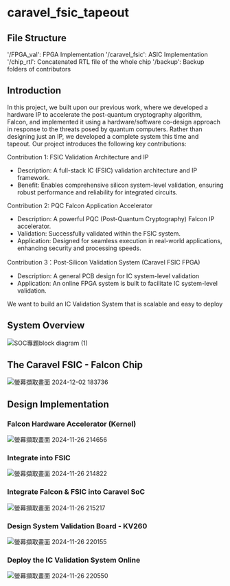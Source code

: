 # caravel_fsic_tapeout


## File Structure
'/FPGA_val': FPGA Implementation
'/caravel_fsic': ASIC Implementation
'/chip_rtl': Concatenated RTL file of the whole chip
'/backup': Backup folders of contributors

## Introduction

In this project, we built upon our previous work, where we developed a hardware IP to accelerate the post-quantum cryptography algorithm, Falcon, and implemented it using a hardware/software co-design approach in response to the threats posed by quantum computers. Rather than designing just an IP, we developed a complete system this time and tapeout. Our project introduces the following key contributions:

Contribution 1: FSIC Validation Architecture and IP
-	Description: A full-stack IC (FSIC) validation architecture and IP framework.
-	Benefit: Enables comprehensive silicon system-level validation, ensuring robust performance and reliability for integrated circuits.

Contribution 2: PQC Falcon Application Accelerator
-	Description: A powerful PQC (Post-Quantum Cryptography) Falcon IP accelerator.
-	Validation: Successfully validated within the FSIC system.
-	Application: Designed for seamless execution in real-world applications, enhancing security and processing speeds.

Contribution 3：Post-Silicon Validation System (Caravel FSIC FPGA)
-	Description: A general PCB design for IC system-level validation
-	Application: An online FPGA system is built to facilitate IC system-level validation. 

We want to build an IC Validation System that is scalable and easy to deploy

## System Overview
![SOC專題block diagram (1)](https://github.com/user-attachments/assets/8cd54385-f034-4435-9ce3-fb09ea7bccca)

## The Caravel FSIC - Falcon Chip
![螢幕擷取畫面 2024-12-02 183736](https://github.com/user-attachments/assets/fe4307b4-7884-4699-a136-1bbf99d707ae)

## Design Implementation

### Falcon Hardware Accelerator (Kernel)
![螢幕擷取畫面 2024-11-26 214656](https://github.com/user-attachments/assets/44516354-ecb1-4039-aaa5-8523b8bb278a)

### Integrate into FSIC
![螢幕擷取畫面 2024-11-26 214822](https://github.com/user-attachments/assets/a8767e7f-18a9-4e68-a821-b643f1157a23)

### Integrate Falcon & FSIC into Caravel SoC
![螢幕擷取畫面 2024-11-26 215217](https://github.com/user-attachments/assets/8edd1512-ee97-4fee-8885-037089e6c7bb)

### Design System Validation Board - KV260
![螢幕擷取畫面 2024-11-26 220155](https://github.com/user-attachments/assets/bf028cf1-0af2-4b60-b410-f19deb5b9253)

### Deploy the IC Validation System Online
![螢幕擷取畫面 2024-11-26 220550](https://github.com/user-attachments/assets/6f71b495-94af-4afc-91c0-8933c556d78d)





